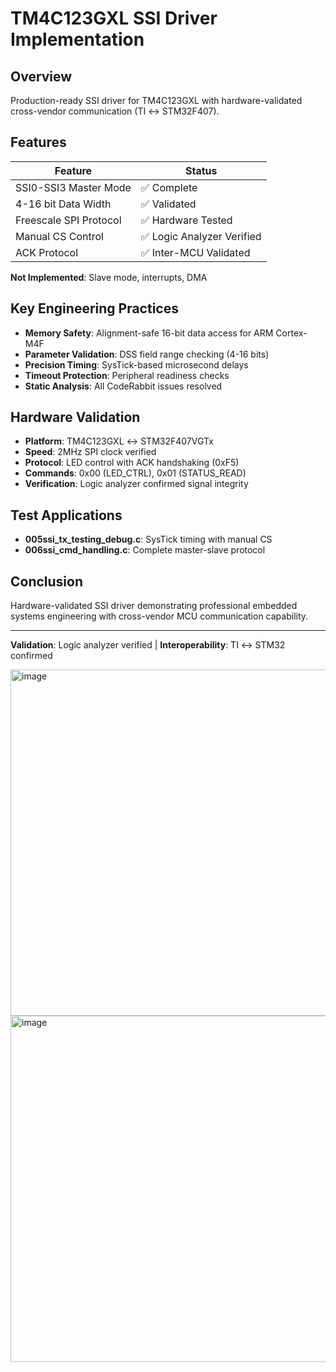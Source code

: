  # TM4C123GXL SSI Driver Implementation

  ## Overview

  Production-ready SSI driver for TM4C123GXL with hardware-validated cross-vendor communication (TI ↔ STM32F407).

  ## Features

  | Feature | Status |
  |---------|--------|
  | SSI0-SSI3 Master Mode | ✅ Complete |
  | 4-16 bit Data Width | ✅ Validated |
  | Freescale SPI Protocol | ✅ Hardware Tested |
  | Manual CS Control | ✅ Logic Analyzer Verified |
  | ACK Protocol | ✅ Inter-MCU Validated |

  **Not Implemented**: Slave mode, interrupts, DMA

  ## Key Engineering Practices

  - **Memory Safety**: Alignment-safe 16-bit data access for ARM Cortex-M4F
  - **Parameter Validation**: DSS field range checking (4-16 bits)
  - **Precision Timing**: SysTick-based microsecond delays
  - **Timeout Protection**: Peripheral readiness checks
  - **Static Analysis**: All CodeRabbit issues resolved

  ## Hardware Validation

  - **Platform**: TM4C123GXL ↔ STM32F407VGTx
  - **Speed**: 2MHz SPI clock verified
  - **Protocol**: LED control with ACK handshaking (0xF5)
  - **Commands**: 0x00 (LED_CTRL), 0x01 (STATUS_READ)
  - **Verification**: Logic analyzer confirmed signal integrity

  ## Test Applications

  - **005ssi_tx_testing_debug.c**: SysTick timing with manual CS
  - **006ssi_cmd_handling.c**: Complete master-slave protocol

  ## Conclusion

  Hardware-validated SSI driver demonstrating professional embedded systems engineering with cross-vendor MCU communication capability.

  ---
  **Validation**: Logic analyzer verified | **Interoperability**: TI ↔ STM32 confirmed

  <img width="1851" height="554" alt="image" src="https://github.com/user-attachments/assets/5d4d4452-9d4a-4c46-820d-796cf4ab2211" />

  <img width="1851" height="554" alt="image" src="https://github.com/user-attachments/assets/75aa6349-d3d2-41fe-8ec1-4769e8bc20d4" />

